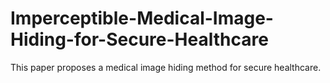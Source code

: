 # Imperceptible-Medical-Image-Hiding-for-Secure-Healthcare
This paper proposes a medical image hiding method for secure healthcare.
